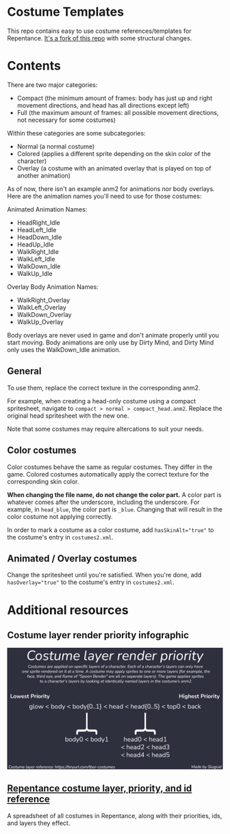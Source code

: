 # Costume Templates
This repo contains easy to use costume references/templates for Repentance. [It's a fork of this repo](https://github.com/ddeeddii/isaac-costume-templates) with some structural changes.

# Contents
There are two major categories:

- Compact (the minimum amount of frames: body has just up and right movement directions, and head has all directions except left)
- Full (the maximum amount of frames: all possible movement directions, not necessary for some costumes)

Within these categories are some subcategories:

- Normal (a normal costume)
- Colored (applies a different sprite depending on the skin color of the character)
- Overlay (a costume with an animated overlay that is played on top of another animation)

As of now, there isn't an example anm2 for animations nor body overlays. Here are the animation names you'll need to use for those costumes:

Animated Animation Names:
- HeadRight_Idle
- HeadLeft_Idle
- HeadDown_Idle
- HeadUp_Idle
- WalkRight_Idle
- WalkLeft_Idle
- WalkDown_Idle
- WalkUp_Idle

Overlay Body Animation Names:
- WalkRight_Overlay
- WalkLeft_Overlay
- WalkDown_Overlay
- WalkUp_Overlay

Body overlays are never used in game and don't animate properly until you start moving. Body animations are only use by Dirty Mind, and Dirty Mind only uses the WalkDown_Idle animation.

## General
To use them, replace the correct texture in the corresponding anm2.

For example, when creating a head-only costume using a compact spritesheet, navigate to `compact > normal > compact_head.anm2`. Replace the original head spritesheet with the new one.

Note that some costumes may require altercations to suit your needs.

## Color costumes
Color costumes behave the same as regular costumes. They differ in the game.
Colored costumes automatically apply the correct texture for the corresponding skin color.

**When changing the file name, do not change the color part.**
A color part is whatever comes after the underscore, including the underscore.
For example, in `head_blue`, the color part is `_blue`.
Changing that will result in the color costume not applying correctly.

In order to mark a costume as a color costume, add `hasSkinAlt="true"` to the costume's entry in `costumes2.xml`.

## Animated / Overlay costumes
Change the spritesheet until you're satisfied.
When you're done, add `hasOverlay="true"` to the costume's entry in `costumes2.xml`.

# Additional resources

## Costume layer render priority infographic
![An infographic displaying information on how layers work with costumes](costume_layer_priority.png "Costume layer render priority")

## [Repentance costume layer, priority, and id reference](https://docs.google.com/spreadsheets/d/1NGa3IARRSvs5XF9lxbYWFnbI77xO1m2YYaKEoB6OyVI/edit?usp=sharing)
A spreadsheet of all costumes in Repentance, along with their priorities, ids, and layers they effect.